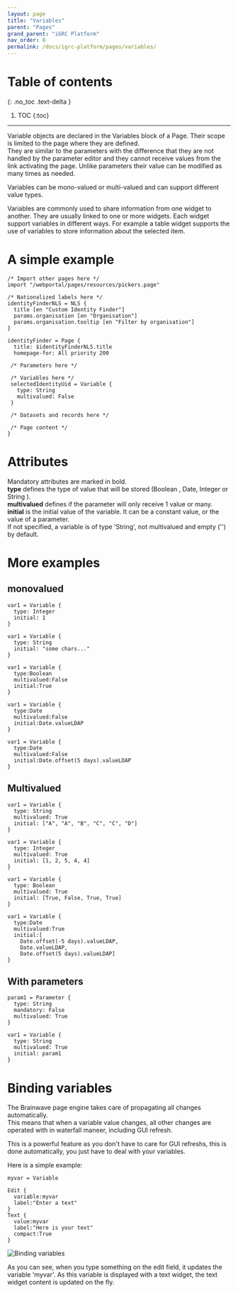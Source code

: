 ```yaml
---
layout: page
title: "Variables"
parent: "Pages"
grand_parent: "iGRC Platform"
nav_order: 8
permalink: /docs/igrc-platform/pages/variables/
---
```


# Table of contents
{: .no_toc .text-delta }

1. TOC
{:toc}
---

Variable objects are declared in the Variables block of a Page. Their scope is limited to the page where they are defined.    
They are similar to the parameters with the difference that they are not handled by the parameter editor and they cannot receive values from the link activating the page. Unlike parameters their value can be modified as many times as needed.    

Variables can be mono-valued or multi-valued and can support different value types.   

Variables are commonly used to share information from one widget to another. They are usually linked to one or more widgets. Each widget support variables in different ways. For example a table widget supports the use of variables to store information about the selected item.   

# A simple example

```
/* Import other pages here */
import "/webportal/pages/resources/pickers.page"

/* Nationalized labels here */
identityFinderNLS = NLS {
  title [en "Custom Identity Finder"]
  params.organisation [en "Organisation"]
  params.organisation.tooltip [en "Filter by organisation"]
}

identityFinder = Page {
  title: $identityFinderNLS.title
  homepage-for: All priority 200

 /* Parameters here */

 /* Variables here */
 selectedIdentityUid = Variable {
   type: String
   multivalued: False
 }

 /* Datasets and records here */

 /* Page content */
}
```

# Attributes

Mandatory attributes are marked in bold.   
**type** defines the type of value that will be stored (Boolean , Date, Integer or String ).   
**multivalued** defines if the parameter will only receive 1 value or many.   
**initial** is the initial value of the variable. It can be a constant value, or the value of a parameter.   
If not specified, a variable is of type 'String', not multivalued and empty ('') by default.   

# More examples

## monovalued  

```
var1 = Variable {
  type: Integer
  initial: 1
}

var1 = Variable {
  type: String
  initial: "some chars..."
}

var1 = Variable {
  type:Boolean
  multivalued:False
  initial:True
}

var1 = Variable {
  type:Date
  multivalued:False
  initial:Date.valueLDAP
}

var1 = Variable {
  type:Date
  multivalued:False
  initial:Date.offset(5 days).valueLDAP
}
```

## Multivalued  

```
var1 = Variable {
  type: String
  multivalued: True
  initial: ["A", "A", "B", "C", "C", "D"]
}

var1 = Variable {
  type: Integer
  multivalued: True
  initial: [1, 2, 5, 4, 4]
}

var1 = Variable {
  type: Boolean
  multivalued: True
  initial: [True, False, True, True]
}

var1 = Variable {
  type:Date
  multivalued:True
  initial:[
    Date.offset(-5 days).valueLDAP,
    Date.valueLDAP,
    Date.offset(5 days).valueLDAP]
}
```

## With parameters  

```
param1 = Parameter {
  type: String
  mandatory: False
  multivalued: True
}

var1 = Variable {
  type: String
  multivalued: True
  initial: param1
}
```

# Binding variables

The Brainwave page engine takes care of propagating all changes automatically.   
This means that when a variable value changes, all other changes are operated with in waterfall maneer, including GUI refresh.   

This is a powerful feature as you don't have to care for GUI refreshs, this is done automatically, you just have to deal with your variables.   

Here is a simple example:   

```
myvar = Variable

Edit {
  variable:myvar
  label:"Enter a text"
}
Text {
  value:myvar
  label:"Here is your text"
  compact:True
}
```

![Binding variables]({{site.baseurl}}/docs/igrc-platform/pages/images/var01.png "Binding variables")      

As you can see, when you type something on the edit field, it updates the variable 'myvar'. As this variable is displayed with a text widget, the text widget content is updated on the fly.  
